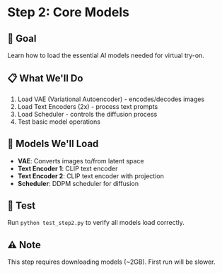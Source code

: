 # Step 2: Core Models

## 🎯 Goal
Learn how to load the essential AI models needed for virtual try-on.

## 📋 What We'll Do
1. Load VAE (Variational Autoencoder) - encodes/decodes images
2. Load Text Encoders (2x) - process text prompts
3. Load Scheduler - controls the diffusion process
4. Test basic model operations

## 🧠 Models We'll Load
- **VAE**: Converts images to/from latent space
- **Text Encoder 1**: CLIP text encoder
- **Text Encoder 2**: CLIP text encoder with projection
- **Scheduler**: DDPM scheduler for diffusion

## 🧪 Test
Run `python test_step2.py` to verify all models load correctly.

## ⚠️ Note
This step requires downloading models (~2GB). First run will be slower.
